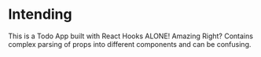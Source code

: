# Intending
This is a Todo App built with React Hooks ALONE! Amazing Right?
Contains complex parsing of props into different components and can be confusing.

